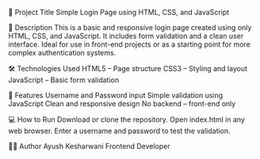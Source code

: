 📌 Project Title
Simple Login Page using HTML, CSS, and JavaScript

📝 Description
This is a basic and responsive login page created using only HTML, CSS, and JavaScript. It includes form validation and a clean user interface. 
Ideal for use in front-end projects or as a starting point for more complex authentication systems.

🛠️ Technologies Used
HTML5 – Page structure
CSS3 – Styling and layout
JavaScript – Basic form validation

🚀 Features
Username and Password input
Simple validation using JavaScript
Clean and responsive design
No backend – front-end only

💻 How to Run
Download or clone the repository.
Open index.html in any web browser.
Enter a username and password to test the validation.

🙋‍♂️ Author
Ayush Kesharwani
Frontend Developer
